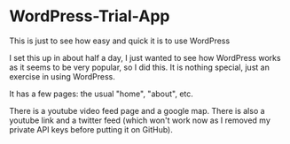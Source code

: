 # WordPress-Trial-App
This is just to see how easy and quick it is to use WordPress

I set this up in about half a day, I just wanted to see how WordPress works as it seems to be very popular, so I did this.  It is nothing special, just an exercise in using WordPress.

It has a few pages: the usual "home", "about", etc.

There is a youtube video feed page and a google map.  There is also a youtube link and a twitter feed (which won't work now as I removed my private API keys before putting it on GitHub).